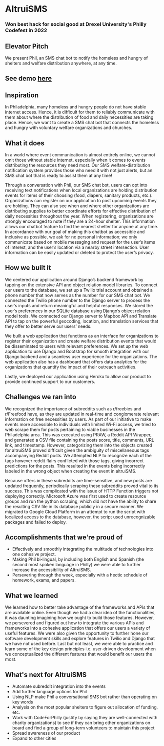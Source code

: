 # AltruiSMS 

### Won best hack for social good at Drexel University's Philly Codefest in 2022

## Elevator Pitch
We present Phil, an SMS chat bot to notify the homeless and hungry of shelters and welfare distribution anywhere, at any time.

## See demo [here](https://youtu.be/Za9T4aq0ilw)

## Inspiration
In Philadelphia, many homeless and hungry people do not have stable internet access. Hence, it is difficult for them to reliably communicate with them about where the distribution of food and daily necessities are taking place. Hence, we want to create a SMS chat bot that connects the homeless and hungry with voluntary welfare organizations and churches.


## What it does
In a world where event communication is almost entirely online, we cannot omit those without stable internet, especially when it comes to events distributing the resources they need most. Our SMS welfare-distribution notification system provides those who need it with not just alerts, but an SMS chat bot that is ready to assist them at any time!

Through a conversation with Phil, our SMS chat bot, users can opt into receiving text notifications when local organizations are holding distribution events for items of their choosing (food, diapers, sanitary products, etc.). Organizations can register on our application to post upcoming events they are holding. They can also see when and where other organizations are distributing supplies to better coordinate efforts for effective distribution of daily necessities throughout the year. When registering, organizations are strongly encouraged to note if they are a 24-hour shelter. This information allows our chatbot feature to find the nearest shelter for anyone at any time. In accordance with our goal of making this chatbot as accessible and inclusive as possible, we ask for no personal information; we only communicate based on mobile messaging and request for the user’s items of interest, and the user’s location via a nearby street intersection. User information can be easily updated or deleted to protect the user’s privacy.


## How we built it
We centered our application around Django’s backend framework by tapping on the extensive API and object relation model libraries. To connect our users to the database, we set up a Twilio trial account and obtained a phone number that now serves as the number for our SMS chat bot. We connected the Twilio phone number to the Django server to process the user’s inputs and return meaningful and helpful responses. We stored the user’s preferences in our SQLite database using Django’s object relation model tools. We connected our Django server to Mapbox API and Translate API to tap on the powerful geocoding, location, and translation services that they offer to better serve our users’ needs.

We built a web application that functions as an interface for organizations to register their organization and create welfare distribution events that would be disseminated to users with relevant preferences. We set up the web application to use Django and Bootstrap for smooth integration with our Django backend and a seamless user experience for the organizations. The web application also has a dashboard that offers data analytics for the organizations that quantify the impact of their outreach activities. 

Lastly, we deployed our application using Heroku to allow our product to provide continued support to our customers. 


## Challenges we ran into
We recognized the importance of subreddits such as r/freebies and r/Freefood have, as they are updated in real-time and conglomerate relevant information on free necessities by users. As part of our initiative to make events more accessible to individuals with limited Wi-Fi access, we tried to web scrape them for posts pertaining to viable businesses in the Philadelphia area. This was executed using PRAW, a Reddit API Wrapper, and generated a CSV file containing the posts score, title, comments, URL link, and timestamp. However, categorizing them into the objects created for altruiSMS proved difficult given the ambiguity of miscellaneous tags accompanying Reddit posts. We attempted NLP to recognize each of the tags however reddit flairs conflicted with those tags, giving incorrect predictions for the posts. This resulted in the events being incorrectly labeled in the wrong object when creating the event in altruiSMS.

Because offers in these subreddits are time-sensitive, and new posts are updated frequently, periodically scraping these subreddits proved vital to its success. This was complicated with the issue of HTTP Function triggers not deploying correctly. Microsoft Azure was first used to create resource groups and run the python scraping, which did not have the ability to share the resulting CSV file in its database publicly in a secure manner. We migrated to Google Cloud Platform in an attempt to run the script with localized access to the database, however, the script used unrecognizable packages and failed to deploy.


## Accomplishments that we're proud of
- Effectively and smoothly integrating the multitude of technologies into one cohesive project. 
- Making Phil bi-lingual, by including both English and Spanish (the second most spoken language in Philly) we were able to further increase the accessibility of AltruiSMS.
- Persevering through the week, especially with a hectic schedule of homework, exams, and papers. 


## What we learned
We learned how to better take advantage of the frameworks and APIs that are available online. Even though we had a clear idea of the functionalities, it was daunting imagining how we ought to build those features. However, we persevered and figured out how to integrate the various APIs and frameworks into a cohesive application that offers our users a variety of useful features. We were also given the opportunity to further hone our software development skills and explore features in Twilio and Django that we have not used before. Last but not least, we were able to practice and learn some of the key design principles i.e. user-driven development when we conceptualized the different features that would benefit our users the most.


## What's next for AltruiSMS
- Automate subreddit integration into the events
- Add further language options for Phil
- Using NLP make Phil a conversational SMS bot rather than operating on key words
- Analysis on the most popular shelters to figure out allocation of funding, etc.
- Work with CodeForPhilly (justify by saying they are well-connected with charity organizations) to see if they can bring other organizations on board and find a group of long-term volunteers to maintain this project	
- Spread awareness of our product
- Expand to other cities
